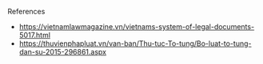 References

* https://vietnamlawmagazine.vn/vietnams-system-of-legal-documents-5017.html
* https://thuvienphapluat.vn/van-ban/Thu-tuc-To-tung/Bo-luat-to-tung-dan-su-2015-296861.aspx